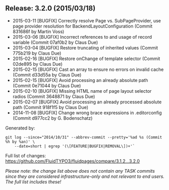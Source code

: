 ## Release: 3.2.0 (2015/03/18)

* 2015-03-11 [BUGFIX] Correctly resolve Page vs. SubPageProvider, use page provider resolution for BackendLayoutConfiguration (Commit 831686f by Martin Voss)
* 2015-03-06 [BUGFIX] Incorrect references to and usage of record variable (Commit 07af0b2 by Claus Due)
* 2015-03-04 [BUGFIX] Restore truncating of inherited values (Commit 775b219 by Claus Due)
* 2015-02-16 [BUGFIX] Restore onChange of template selector (Commit 02de895 by Claus Due)
* 2015-02-15 [BUGFIX] Cast an array to ensure no errors on invalid cache (Commit d33d55a by Claus Due)
* 2015-02-15 [BUGFIX] Avoid processing an already absolute path (Commit 0e71044 by Claus Due)
* 2015-02-10 [BUGFIX] Missing HTML name of page layout selector radios (Commit 3648871 by Claus Due)
* 2015-02-07 [BUGFIX] Avoid processing an already processed absolute path (Commit 918f1f5 by Claus Due)
* 2014-11-08 [BUGFIX] Change wrong brace expressions in .editorconfig (Commit d977cc2 by G. Bodenschatz)

Generated by:

```
git log --since="2014/10/31" --abbrev-commit --pretty='%ad %s (Commit %h by %an)' \
    --date=short | egrep '(\[FEATURE|BUGFIX|REMOVAL\])+'`
```

Full list of changes: https://github.com/FluidTYPO3/fluidpages/compare/3.1.2...3.2.0

*Please note: the change list above does not contain any TASK commits since they are considered 
infrastructure-only and not relevant to end users. The full list includes these!*

